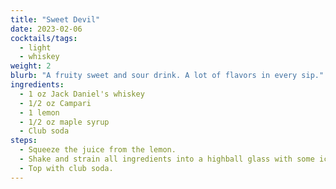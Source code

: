 ```yaml
---
title: "Sweet Devil"
date: 2023-02-06
cocktails/tags:
  - light
  - whiskey
weight: 2
blurb: "A fruity sweet and sour drink. A lot of flavors in every sip."
ingredients:
  - 1 oz Jack Daniel's whiskey
  - 1/2 oz Campari 
  - 1 lemon
  - 1/2 oz maple syrup
  - Club soda
steps:
  - Squeeze the juice from the lemon.
  - Shake and strain all ingredients into a highball glass with some ice cubes.
  - Top with club soda.
---
```

